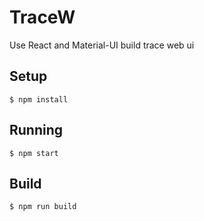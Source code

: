 # TraceW
Use React and Material-UI build trace web ui

## Setup

```
$ npm install
```

## Running

```
$ npm start
```

## Build

```
$ npm run build
```